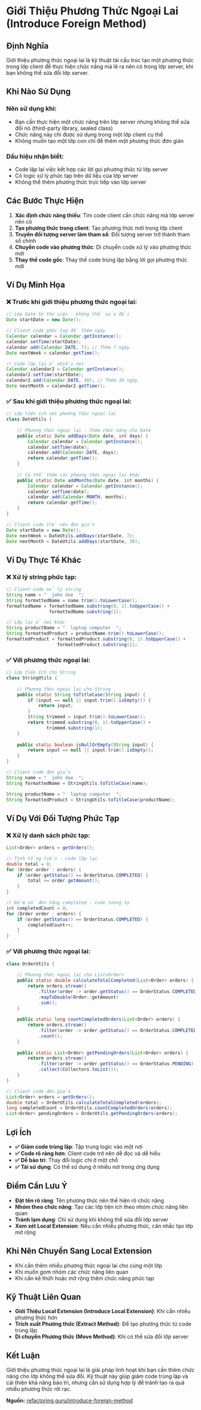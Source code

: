 # **Giới Thiệu Phương Thức Ngoại Lai (Introduce Foreign Method)**

## **Định Nghĩa**
Giới thiệu phương thức ngoại lai là kỹ thuật tái cấu trúc tạo một phương thức trong lớp client để thực hiện chức năng mà lẽ ra nên có trong lớp server, khi bạn không thể sửa đổi lớp server.

## **Khi Nào Sử Dụng**

### **Nên sử dụng khi:**
- Bạn cần thực hiện một chức năng trên lớp server nhưng không thể sửa đổi nó (third-party library, sealed class)
- Chức năng này chỉ được sử dụng trong một lớp client cụ thể
- Không muốn tạo một lớp con chỉ để thêm một phương thức đơn giản

### **Dấu hiệu nhận biết:**
- Code lặp lại việc kết hợp các lời gọi phương thức từ lớp server
- Có logic xử lý phức tạp trên dữ liệu của lớp server
- Không thể thêm phương thức trực tiếp vào lớp server

## **Các Bước Thực Hiện**

1. **Xác định chức năng thiếu**: Tìm code client cần chức năng mà lớp server nên có
2. **Tạo phương thức trong client**: Tạo phương thức mới trong lớp client
3. **Truyền đối tượng server làm tham số**: Đối tượng server trở thành tham số chính
4. **Chuyển code vào phương thức**: Di chuyển code xử lý vào phương thức mới
5. **Thay thế code gốc**: Thay thế code trùng lặp bằng lời gọi phương thức mới

## **Ví Dụ Minh Họa**

### **❌ Trước khi giới thiệu phương thức ngoại lai:**
```java
// Lớp Date từ thư viện - không thể sửa đổi
Date startDate = new Date();

// Client code phức tạp để thêm ngày
Calendar calendar = Calendar.getInstance();
calendar.setTime(startDate);
calendar.add(Calendar.DATE, 7); // Thêm 7 ngày
Date nextWeek = calendar.getTime();

// Code lặp lại ở nhiều nơi
Calendar calendar2 = Calendar.getInstance();
calendar2.setTime(startDate);
calendar2.add(Calendar.DATE, 30); // Thêm 30 ngày
Date nextMonth = calendar2.getTime();
```

### **✅ Sau khi giới thiệu phương thức ngoại lai:**
```java
// Lớp tiện ích với phương thức ngoại lai
class DateUtils {
    
    // Phương thức ngoại lai - thêm chức năng cho Date
    public static Date addDays(Date date, int days) {
        Calendar calendar = Calendar.getInstance();
        calendar.setTime(date);
        calendar.add(Calendar.DATE, days);
        return calendar.getTime();
    }
    
    // Có thể thêm các phương thức ngoại lai khác
    public static Date addMonths(Date date, int months) {
        Calendar calendar = Calendar.getInstance();
        calendar.setTime(date);
        calendar.add(Calendar.MONTH, months);
        return calendar.getTime();
    }
}

// Client code trở nên đơn giản
Date startDate = new Date();
Date nextWeek = DateUtils.addDays(startDate, 7);
Date nextMonth = DateUtils.addDays(startDate, 30);
```

## **Ví Dụ Thực Tế Khác**

### **❌ Xử lý string phức tạp:**
```java
// Client code xử lý string
String name = "  john doe  ";
String formattedName = name.trim().toLowerCase();
formattedName = formattedName.substring(0, 1).toUpperCase() + 
                formattedName.substring(1);

// Lặp lại ở nơi khác
String productName = "  laptop computer  ";
String formattedProduct = productName.trim().toLowerCase();
formattedProduct = formattedProduct.substring(0, 1).toUpperCase() + 
                   formattedProduct.substring(1);
```

### **✅ Với phương thức ngoại lai:**
```java
// Lớp tiện ích cho String
class StringUtils {
    
    // Phương thức ngoại lai cho String
    public static String toTitleCase(String input) {
        if (input == null || input.trim().isEmpty()) {
            return input;
        }
        String trimmed = input.trim().toLowerCase();
        return trimmed.substring(0, 1).toUpperCase() + 
               trimmed.substring(1);
    }
    
    public static boolean isNullOrEmpty(String input) {
        return input == null || input.trim().isEmpty();
    }
}

// Client code đơn giản
String name = "  john doe  ";
String formattedName = StringUtils.toTitleCase(name);

String productName = "  laptop computer  ";
String formattedProduct = StringUtils.toTitleCase(productName);
```

## **Ví Dụ Với Đối Tượng Phức Tạp**

### **❌ Xử lý danh sách phức tạp:**
```java
List<Order> orders = getOrders();

// Tính tổng tiền - code lặp lại
double total = 0;
for (Order order : orders) {
    if (order.getStatus() == OrderStatus.COMPLETED) {
        total += order.getAmount();
    }
}

// Đếm số đơn hàng completed - code tương tự
int completedCount = 0;
for (Order order : orders) {
    if (order.getStatus() == OrderStatus.COMPLETED) {
        completedCount++;
    }
}
```

### **✅ Với phương thức ngoại lai:**
```java
class OrderUtils {
    
    // Phương thức ngoại lai cho List<Order>
    public static double calculateTotalCompleted(List<Order> orders) {
        return orders.stream()
            .filter(order -> order.getStatus() == OrderStatus.COMPLETED)
            .mapToDouble(Order::getAmount)
            .sum();
    }
    
    public static long countCompletedOrders(List<Order> orders) {
        return orders.stream()
            .filter(order -> order.getStatus() == OrderStatus.COMPLETED)
            .count();
    }
    
    public static List<Order> getPendingOrders(List<Order> orders) {
        return orders.stream()
            .filter(order -> order.getStatus() == OrderStatus.PENDING)
            .collect(Collectors.toList());
    }
}

// Client code đơn giản
List<Order> orders = getOrders();
double total = OrderUtils.calculateTotalCompleted(orders);
long completedCount = OrderUtils.countCompletedOrders(orders);
List<Order> pendingOrders = OrderUtils.getPendingOrders(orders);
```

## **Lợi Ích**

- **✅ Giảm code trùng lặp**: Tập trung logic vào một nơi
- **✅ Code rõ ràng hơn**: Client code trở nên dễ đọc và dễ hiểu
- **✅ Dễ bảo trì**: Thay đổi logic chỉ ở một chỗ
- **✅ Tái sử dụng**: Có thể sử dụng ở nhiều nơi trong ứng dụng

## **Điểm Cần Lưu Ý**

- **Đặt tên rõ ràng**: Tên phương thức nên thể hiện rõ chức năng
- **Nhóm theo chức năng**: Tạo các lớp tiện ích theo nhóm chức năng liên quan
- **Tránh lạm dụng**: Chỉ sử dụng khi không thể sửa đổi lớp server
- **Xem xét Local Extension**: Nếu cần nhiều phương thức, cân nhắc tạo lớp mở rộng

## **Khi Nên Chuyển Sang Local Extension**

- Khi cần thêm nhiều phương thức ngoại lai cho cùng một lớp
- Khi muốn gom nhóm các chức năng liên quan
- Khi cần kế thừh hoặc mở rộng thêm chức năng phức tạp

## **Kỹ Thuật Liên Quan**

- **Giới Thiệu Local Extension (Introduce Local Extension)**: Khi cần nhiều phương thức hơn
- **Trích xuất Phương thức (Extract Method)**: Để tạo phương thức từ code trùng lặp
- **Di chuyển Phương thức (Move Method)**: Khi có thể sửa đổi lớp server

## **Kết Luận**

Giới thiệu phương thức ngoại lai là giải pháp linh hoạt khi bạn cần thêm chức năng cho lớp không thể sửa đổi. Kỹ thuật này giúp giảm code trùng lặp và cải thiện khả năng bảo trì, nhưng cần sử dụng hợp lý để tránh tạo ra quá nhiều phương thức rời rạc.

**Nguồn:** [refactoring.guru/introduce-foreign-method](https://refactoring.guru/introduce-foreign-method)